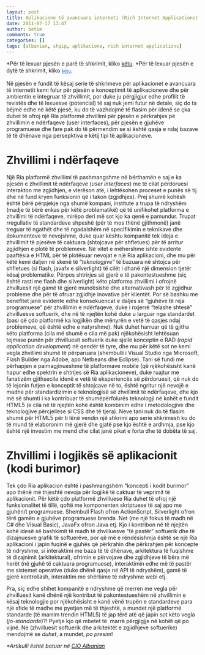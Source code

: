```yaml
---
layout: post
title: Aplikacione të avancuara interneti (Rich Internet Applications) - 3
date: 2011-07-17 13:47
author: betim
comments: true
categories: []
tags: [albanian, shqip, aplikacione, rich internet applications]
---
```


*Për të lexuar pjesën e parë të shkrimit, kliko <a title="Aplikacione të avancuara interneti (Rich Internet Applications) – 1" href="http://betimdrenica.wordpress.com/2011/07/17/aplikacione-te-avancuara-interneti-1/" target="_blank">këtu</a>.
*Për të lexuar pjesën e dytë të shkrimit, kliko <a style="color:#0066cc;font-family:Georgia, 'Bitstream Charter', serif;line-height:1.5;" title="Aplikacione të avancuara interneti (Rich Internet Applications) – 2" href="http://betimdrenica.wordpress.com/2011/07/17/aplikacione-te-avancuara-interneti-2/" target="_blank">këtu</a>.

Në pjesën e fundit të kësaj serie të shkrimeve për aplikacionet e avancuara të internetit kemi folur për pjesën e konceptimit të aplikacioneve dhe për ambientin e integruar të zhvillimit, por duke ju përgjigjur edhe profilit të revistës dhe të lexuesve (potencial) të saj nuk jemi futur në detale, siç do ta bëjmë edhe në këtë pjesë, ku do të vazhdojmë të flasim për idenë se çka duhet të ofroj një Ria platformë zhvillimi për pjesën e përkrahjes pë zhvillimin e ndërfaqeve (user interfaces), për pjesën e gjuhëve programuese dhe fare pak do të përmendim se si është qasja e ndaj bazave të të dhënave nga persepktiva e këtij tipi të aplikacioneve.<!--more-->

<h1>Zhvillimi i ndërfaqeve</h1>
Një Ria platformë zhvillimi të pashmangshme në bërthamën e saj e ka pjesën e zhvillimit të ndërfaqeve (<em>user interfaces</em>) me të cilat përdoruesi interakton me zgjidhjen, e vlerëson atë, i lehtësohen proceset e punës së tij dhe në fund kryen funksionin që i takon (zgjidhjes). Prej shumë kohësh është bërë përpjekje nga shumë kompani, institute a trupa të ndryshëm (madje të bërë enkas për këtë problematikë) që të unifikohet platforma e zhvillimi të ndërfaqeve, mirëpo deri më sot kjo ka qenë e pamundur. Trupat rregullativ të standardeve shpeshë (për të mos thënë gjithmonë) janë treguar të ngathët dhe të ngadalshëm në specifikimin e teknikave dhe dokumenteve të nevojshme, duke quar kështu kompanitë tek ideja e zhvillimit të pjesëve të caktuara (shtojcave për shfletues) për të arritur zgjidhjen e plotë të problemeve. Në vitet e mëhershme ishte evidente paaftësia e HTML për të plotësuar nevojat e një Ria aplikacioni, dhe mu për këtë kemi daljen në skenë të “<em>teknologjive</em>” të bazuara në shtojca për shfletues (si flash, javafx e silverlight) të cilët i dhanë një dimension tjetër kësaj problematike. Përpos shtrirjes së gjerë e të pakontestueshme (siç është rasti me flash dhe silverlight) këto platforma zhvillimi i ofrojnë zhvilluesit një gamë të gjerë mundësishë dhe alternativash për të zgjidhur probleme dhe për të ofruar zgjidhje inovative për klientët. Por së bashku me benefitet janë evidente edhe konsekuencat e daljes së “gjuhëve të reja programuese” për zhvillimin e ndërfaqeve, duke i nxjerrë “telashe shtesë” zhvilluesve softuerik, dhe në të njejtën kohë duke u larguar nga standardet (pasi që çdo platformë ka logjikën dhe mënyrën e vetë të qasjes ndaj problemeve, që është edhe e natyrshme). Nuk duhet harruar që të gjitha këto platforma (cila më shumë e cila më pak) njëkohësisht lehtësuan tejmase punën për zhvilluesit softuerik duke sjellë konceptin e RAD (<em>rapid application development</em>) në qendër të tyre, dhe mu për këtë sot ne kemi vegla zhvillimi shumë të përparuara (shembulli i Visual Studio nga Microsoft, Flash Builder nga Adobe, apo Netbeans dhe Eclipse). Tani së fundi me përhapjen e paimagjinueshme të platformave mobile (që njëkohësisht kanë hapur edhe spektrin e shtrijes së Ria aplikacioneve), duke ruajtur me fanatizëm gjithsecila idenë e vetë të eksperiencës së përdoruesit, që nuk do të lejonin futjen e konceptit të shtojcave në to, është ngritur një nevojë e madhe për standardizimin e teknologjisë së zhvillimit të ndërfaqeve, dhe kjo më së shumti i ka kontribuar të shumëpërfolurës teknologji në kohët e fundit HTML5 (e cila në të njejtën kohë është kombinim edhe i metodologjive dhe teknologjive përcjellëse si CSS dhe të tjera). Neve tani nuk do të flasim shumë për HTML5 për ti lënë vendin një shkrimi apo serie shkrimesh ku do të mund të elaboronim më gjerë dhe gjatë pse kjo është e ardhmja, pse kjo është një investim me mend dhe cilat janë pikat e forta dhe të dobëta të saj.
<h1>Zhvillimi i logjikës së aplikacionit (kodi burimor)</h1>
Tek çdo Ria aplikacion është i pashmangshëm “koncepti i kodit burimor” apo thënë më thjeshtë nevoja për logjikë të caktuar të veprimit të aplikacionit. Për këtë çdo platformë zhvilluese Ria duhet të ofroj një funksionalitet të tillë, qoftë me komponenten skriptuese të saj apo me gjuhën/t programuese. Shembull Flash ofron ActionScript, Silverlight ofron tërë gamën e gjuhëve programuese brenda .Net (me një fokus të madh në C# dhe Visual Basic), JavaFx ofron Java etj. Kjo i kontribon në të njejtën kohë idesë së bashkimit të madh të zhvilluesve “të pastër” softuerik dhe të dizajnuesve grafik të softuerëve, por që më e rëndësishmja është se një Ria aplikacioni i japin fuqinë e gjuhës që përkrahin dhe përkrahjen për koncepte të ndryshme, si interaktimi me baza të të dhënave, arkitektura të fuqishme të dizajnimit (arkitektural), ofrimin e përvojave dhe zgjidhjeve të bëra më herët (në gjuhë të caktuara programuese), interaktimin edhe më të pastër me sistemet operative (duke dhënë qasje në API të ndryshëm), gamë të gjerë kontrollash, interaktim me shërbime të ndryshme webi etj.

Pra, siç edhe shihet kompanitë e ndryshme që merren me vegla për zhvilluesit kanë dhënë një kontribut të pakontestueshëm në zhvillimin e kësaj teknologjie por njëkohësisht e kanë vënë trupën e standardeve para një sfide të madhe me pyetjen më të thjeshtë, a mundet një platformë standarde (të marrim trendin HTML5) të jap tërë atë që japin sot këto vegla (<em>jo-standarde</em>)?! Pyetje kjo që mbetet të  marrë përgjigjje në kohët që po vijnë. Ne (zhvilluesit softuerik dhe arkitektët e zgjidhjeve softuerike) mendojmë se <em>duhet</em>, a mundet, <em>po presim</em>!

<em>\*Artikulli është botuar në <a title="CIO Albanian" href="http://www.cio.al" target="_blank">CIO Albanian</a></em>
